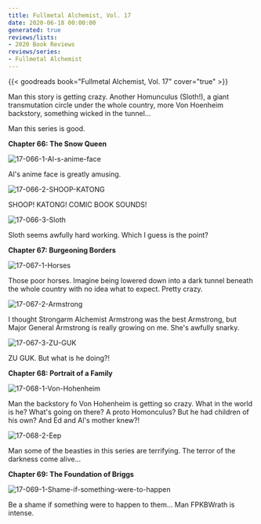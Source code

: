 ```yaml
---
title: Fullmetal Alchemist, Vol. 17
date: 2020-06-18 00:00:00
generated: true
reviews/lists:
- 2020 Book Reviews
reviews/series:
- Fullmetal Alchemist
---
```

{{< goodreads book="Fullmetal Alchemist, Vol. 17" cover="true" >}}

Man this story is getting crazy. Another Homunculus (Sloth!), a giant transmutation circle under the whole country, more Von Hoenheim backstory, something wicked in the tunnel...  

Man this series is good.  

<!--more-->

**Chapter 66: The Snow Queen**  

![17-066-1-Al-s-anime-face](/embeds/books/attachments/17-066-1-al-s-anime-face.png)  

Al's anime face is greatly amusing.  

![17-066-2-SHOOP-KATONG](/embeds/books/attachments/17-066-2-shoop-katong.png)  

SHOOP! KATONG! COMIC BOOK SOUNDS!  

![17-066-3-Sloth](/embeds/books/attachments/17-066-3-sloth.png)  

Sloth seems awfully hard working. Which I guess is the point?  

 **Chapter 67: Burgeoning Borders**  

![17-067-1-Horses](/embeds/books/attachments/17-067-1-horses.png)  

Those poor horses. Imagine being lowered down into a dark tunnel beneath the whole country with no idea what to expect. Pretty crazy.  

![17-067-2-Armstrong](/embeds/books/attachments/17-067-2-armstrong.png)  

I thought Strongarm Alchemist Armstrong was the best Armstrong, but Major General Armstrong is really growing on me. She's awfully snarky.  

![17-067-3-ZU-GUK](/embeds/books/attachments/17-067-3-zu-guk.png)  

ZU GUK. But what is he doing?!  

 **Chapter 68: Portrait of a Family**  

![17-068-1-Von-Hohenheim](/embeds/books/attachments/17-068-1-von-hohenheim.png)  

Man the backstory fo Von Hohenheim is getting so crazy. What in the world is he? What's going on there? A proto Homonculus? But he had children of his own? And Ed and Al's mother knew?!  

![17-068-2-Eep](/embeds/books/attachments/17-068-2-eep.png)  

Man some of the beasties in this series are terrifying. The terror of the darkness come alive...  

 **Chapter 69: The Foundation of Briggs**  

![17-069-1-Shame-if-something-were-to-happen](/embeds/books/attachments/17-069-1-shame-if-something-were-to-happen.png)  

Be a shame if something were to happen to them... Man FPKBWrath is intense.


